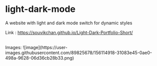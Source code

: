 # light-dark-mode
A website with light and dark mode switch for dynamic styles

Link : https://souvikchan.github.io/Light-Dark-Portfolio-Short/

<br>
Images: ![image](https://user-images.githubusercontent.com/89825678/156114918-31083e45-0ae0-498a-9628-06d36cb28b33.png)

 
